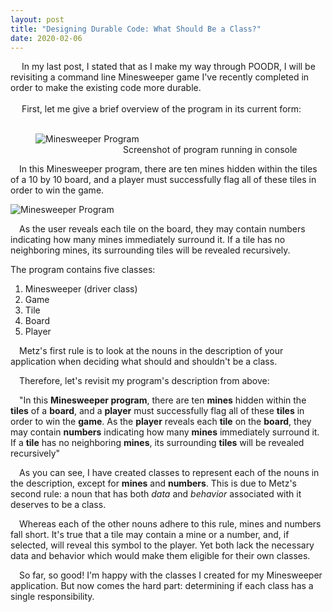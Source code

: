 ```yaml
---
layout: post
title: "Designing Durable Code: What Should Be a Class?"
date: 2020-02-06
---
```


&emsp; In my last post, I stated that as I make my way through POODR, I will be revisiting a command line Minesweeper game I've recently completed in order to make the existing code more durable.
<br>
<br>
&emsp; First, let me give a brief overview of the program in its current form:
<br>
<br>
<figure>
<img class="center" src="https://user-images.githubusercontent.com/34899774/73974146-d836a700-48f1-11ea-8d36-10defb2f9791.png" alt="Minesweeper Program">
&emsp;<figcaption class="center">&emsp;&emsp;&emsp;&emsp;&emsp;&emsp;&emsp;&emsp;&emsp;&emsp;Screenshot of program running in console</figcaption>
 </figure>
<p>&emsp;In this Minesweeper program, there are ten mines hidden within the tiles of a 10 by 10 board, and a player must successfully flag all of these tiles in order to win the game.</p>
<img class="center" src="https://user-images.githubusercontent.com/34899774/74046053-d1fd0500-499b-11ea-862e-1ec53968fdf6.png" alt="Minesweeper Program">
<p>&emsp;As the user reveals each tile on the board, they may contain numbers indicating how many mines immediately surround it. If a tile has no neighboring mines, its surrounding tiles will be revealed recursively.</p>
<p>The program contains five classes:
<ol>
 <li>Minesweeper (driver class)</li>
 <li>Game</li>
 <li>Tile</li>
 <li>Board</li>
 <li>Player</li>
</ol>
<p>&emsp;Metz's first rule is to look at the nouns in the description of your application when deciding what should and shouldn't be a class.</p>
<p>&emsp;Therefore, let's revisit my program's description from above:<p>
<p>&emsp;"In this <b>Minesweeper program</b>, there are ten <b>mines</b> hidden within the <b>tiles</b> of a <b>board</b>, and a <b>player</b> must successfully flag all of these <b>tiles</b> in order to win the <b>game</b>. As the <b>player</b> reveals each <b>tile</b> on the <b>board</b>, they may contain <b>numbers</b> indicating how many <b>mines</b> immediately surround it. If a <b>tile</b> has no neighboring <b>mines</b>, its surrounding <b>tiles</b> will be revealed recursively"</p>
<p>&emsp;As you can see, I have created classes to represent each of the nouns in the description, except for <b>mines</b> and <b>numbers</b>. This is due to Metz's second rule: a noun that has both <em>data</em> and <em>behavior</em> associated with it deserves to be a class.</p>
<p>&emsp;Whereas each of the other nouns adhere to this rule, mines and numbers fall short. It's true that a tile may contain a mine or a number, and, if selected, will reveal this symbol to the player. Yet both lack the necessary data and behavior which would make them eligible for their own classes.</p>
<p>&emsp;So far, so good! I'm happy with the classes I created for my Minesweeper application. But now comes the hard part: determining if each class has a single responsibility.</p>


 
